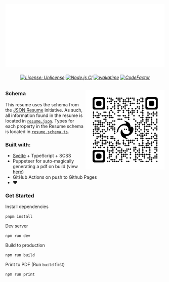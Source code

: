 <div align="center">
  <img src="banner.svg" width="800" height="200" />
  <h6 align="center">
  
  [![License: Unlicense](https://img.shields.io/badge/license-Unlicense-blue.svg)](http://unlicense.org/) [![Node.js CI](https://github.com/navn-r/resume/actions/workflows/main.yml/badge.svg?branch=main)](https://github.com/navn-r/resume/actions/workflows/main.yml) [![wakatime](https://wakatime.com/badge/github/navn-r/resume.svg)](https://wakatime.com/badge/github/navn-r/resume) [![CodeFactor](https://www.codefactor.io/repository/github/navn-r/resume/badge)](https://www.codefactor.io/repository/github/navn-r/resume)
  
  
  </h6>
</div>

<img align="right" src="public/qr.png" width="250" />

### Schema

This resume uses the schema from the [JSON Resume](https://jsonresume.org/schema/) initiative. As such, all information found in the resume is located in [`resume.json`](/src/resume.json). Types for each property in the Resume schema is located in [`resume.schema.ts`](/src/resume.schema.ts).

### Built with:

- [Svelte](https://svelte.dev) + TypeScript + SCSS
- Puppeteer for auto-magically generating a pdf on build (view [here](https://github.com/navn-r/resume/blob/gh-pages/RavindaranNavinn_Resume.pdf))
- GitHub Actions on push to Github Pages
- :heart:

### Get Started

Install dependencies
```
pnpm install
```

Dev server
```
npm run dev
```

Build to production
```
npm run build
```

Print to PDF (Run `build` first)
```
npm run print
```
